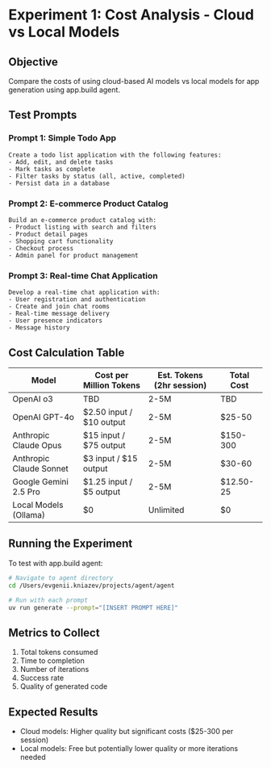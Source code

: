 # Experiment 1: Cost Analysis - Cloud vs Local Models

## Objective
Compare the costs of using cloud-based AI models vs local models for app generation using app.build agent.

## Test Prompts

### Prompt 1: Simple Todo App
```
Create a todo list application with the following features:
- Add, edit, and delete tasks
- Mark tasks as complete
- Filter tasks by status (all, active, completed)
- Persist data in a database
```

### Prompt 2: E-commerce Product Catalog
```
Build an e-commerce product catalog with:
- Product listing with search and filters
- Product detail pages
- Shopping cart functionality
- Checkout process
- Admin panel for product management
```

### Prompt 3: Real-time Chat Application
```
Develop a real-time chat application with:
- User registration and authentication
- Create and join chat rooms
- Real-time message delivery
- User presence indicators
- Message history
```

## Cost Calculation Table

| Model | Cost per Million Tokens | Est. Tokens (2hr session) | Total Cost |
|-------|------------------------|---------------------------|------------|
| OpenAI o3 | TBD | 2-5M | TBD |
| OpenAI GPT-4o | $2.50 input / $10 output | 2-5M | $25-50 |
| Anthropic Claude Opus | $15 input / $75 output | 2-5M | $150-300 |
| Anthropic Claude Sonnet | $3 input / $15 output | 2-5M | $30-60 |
| Google Gemini 2.5 Pro | $1.25 input / $5 output | 2-5M | $12.50-25 |
| Local Models (Ollama) | $0 | Unlimited | $0 |

## Running the Experiment

To test with app.build agent:
```bash
# Navigate to agent directory
cd /Users/evgenii.kniazev/projects/agent/agent

# Run with each prompt
uv run generate --prompt="[INSERT PROMPT HERE]"
```

## Metrics to Collect
1. Total tokens consumed
2. Time to completion
3. Number of iterations
4. Success rate
5. Quality of generated code

## Expected Results
- Cloud models: Higher quality but significant costs ($25-300 per session)
- Local models: Free but potentially lower quality or more iterations needed